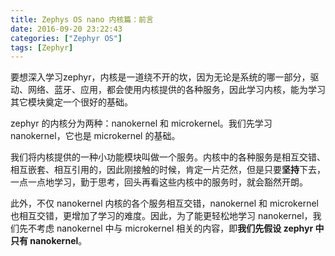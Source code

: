 ```yaml
---
title: Zephys OS nano 内核篇：前言
date: 2016-09-20 23:22:43
categories: ["Zephyr OS"]
tags: [Zephyr]
---
```

要想深入学习zephyr，内核是一道绕不开的坎，因为无论是系统的哪一部分，驱动、网络、蓝牙、应用，都会使用内核提供的各种服务，因此学习内核，能为学习其它模块奠定一个很好的基础。

zephyr 的内核分为两种：nanokernel 和 microkernel。我们先学习 nanokernel，它也是 microkernel 的基础。

我们将内核提供的一种小功能模块叫做一个服务。内核中的各种服务是相互交错、相互嵌套、相互引用的，因此刚接触的时候，肯定一片茫然，但是只要**坚持**下去，一点一点地学习，勤于思考，回头再看这些内核中的服务时，就会豁然开朗。

此外，不仅 nanokernel 内核的各个服务相互交错，nanokernel 和 microkernel 也相互交错，更增加了学习的难度。因此，为了能更轻松地学习 nanokernel，我们先不考虑 nanokernel 中与 microkernel 相关的内容，即**我们先假设 zephyr 中只有 nanokernel**。